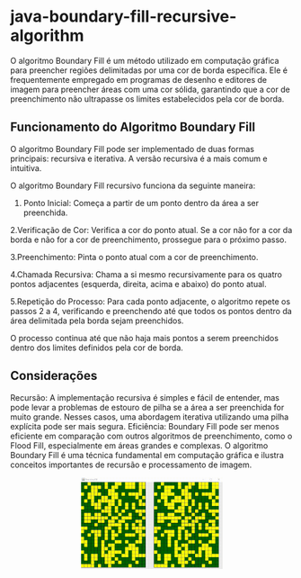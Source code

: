 # java-boundary-fill-recursive-algorithm

O algoritmo Boundary Fill é um método utilizado em computação gráfica para preencher regiões delimitadas por uma cor de borda específica. Ele é frequentemente empregado em programas de desenho e editores de imagem para preencher áreas com uma cor sólida, garantindo que a cor de preenchimento não ultrapasse os limites estabelecidos pela cor de borda.

## Funcionamento do Algoritmo Boundary Fill
O algoritmo Boundary Fill pode ser implementado de duas formas principais: recursiva e iterativa. A versão recursiva é a mais comum e intuitiva. 

O algoritmo Boundary Fill recursivo funciona da seguinte maneira:

1. Ponto Inicial: Começa a partir de um ponto dentro da área a ser preenchida.

2.Verificação de Cor: Verifica a cor do ponto atual. Se a cor não for a cor da borda e não for a cor de preenchimento, prossegue para o próximo passo.

3.Preenchimento: Pinta o ponto atual com a cor de preenchimento.

4.Chamada Recursiva: Chama a si mesmo recursivamente para os quatro pontos adjacentes (esquerda, direita, acima e abaixo) do ponto atual.

5.Repetição do Processo: Para cada ponto adjacente, o algoritmo repete os passos 2 a 4, verificando e preenchendo até que todos os pontos dentro da área delimitada pela borda sejam preenchidos.

O processo continua até que não haja mais pontos a serem preenchidos dentro dos limites definidos pela cor de borda.

## Considerações
Recursão: A implementação recursiva é simples e fácil de entender, mas pode levar a problemas de estouro de pilha se a área a ser preenchida for muito grande. Nesses casos, uma abordagem iterativa utilizando uma pilha explícita pode ser mais segura.
Eficiência: Boundary Fill pode ser menos eficiente em comparação com outros algoritmos de preenchimento, como o Flood Fill, especialmente em áreas grandes e complexas.
O algoritmo Boundary Fill é uma técnica fundamental em computação gráfica e ilustra conceitos importantes de recursão e processamento de imagem.

<div align="center">
  <img width="50%" src="/animation/boundary-fill-animation.gif">
</div>
